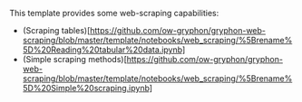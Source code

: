 This template provides some web-scraping capabilities:
- (Scraping tables)[https://github.com/ow-gryphon/gryphon-web-scraping/blob/master/template/notebooks/web_scraping/%5Brename%5D%20Reading%20tabular%20data.ipynb]
- (Simple scraping methods)[https://github.com/ow-gryphon/gryphon-web-scraping/blob/master/template/notebooks/web_scraping/%5Brename%5D%20Simple%20scraping.ipynb]
